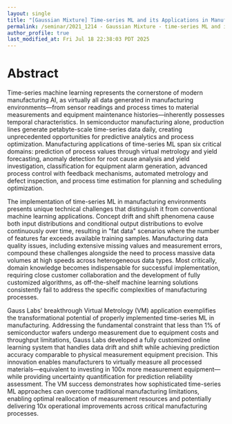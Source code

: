 ```yaml
---
layout: single
title: "[Gaussian Mixture] Time-series ML and its Applications in Manufacturing"
permalink: /seminar/2021_1214 - Gaussian Mixture - time-series ML and its applications in manufacturing/abstract
author_profile: true
last_modified_at: Fri Jul 18 22:38:03 PDT 2025
---
```


# Abstract

Time-series machine learning represents the cornerstone of modern manufacturing AI, as virtually all data generated in manufacturing environments—from sensor readings and process times to material measurements and equipment maintenance histories—inherently possesses temporal characteristics. In semiconductor manufacturing alone, production lines generate petabyte-scale time-series data daily, creating unprecedented opportunities for predictive analytics and process optimization. Manufacturing applications of time-series ML span six critical domains: prediction of process values through virtual metrology and yield forecasting, anomaly detection for root cause analysis and yield investigation, classification for equipment alarm generation, advanced process control with feedback mechanisms, automated metrology and defect inspection, and process time estimation for planning and scheduling optimization.

The implementation of time-series ML in manufacturing environments presents unique technical challenges that distinguish it from conventional machine learning applications. Concept drift and shift phenomena cause both input distributions and conditional output distributions to evolve continuously over time, resulting in "fat data" scenarios where the number of features far exceeds available training samples. Manufacturing data quality issues, including extensive missing values and measurement errors, compound these challenges alongside the need to process massive data volumes at high speeds across heterogeneous data types. Most critically, domain knowledge becomes indispensable for successful implementation, requiring close customer collaboration and the development of fully customized algorithms, as off-the-shelf machine learning solutions consistently fail to address the specific complexities of manufacturing processes.

Gauss Labs' breakthrough Virtual Metrology (VM) application exemplifies the transformational potential of properly implemented time-series ML in manufacturing. Addressing the fundamental constraint that less than 1% of semiconductor wafers undergo measurement due to equipment costs and throughput limitations, Gauss Labs developed a fully customized online learning system that handles data drift and shift while achieving prediction accuracy comparable to physical measurement equipment precision. This innovation enables manufacturers to virtually measure all processed materials—equivalent to investing in 100x more measurement equipment—while providing uncertainty quantification for prediction reliability assessment. The VM success demonstrates how sophisticated time-series ML approaches can overcome traditional manufacturing limitations, enabling optimal reallocation of measurement resources and potentially delivering 10x operational improvements across critical manufacturing processes.
